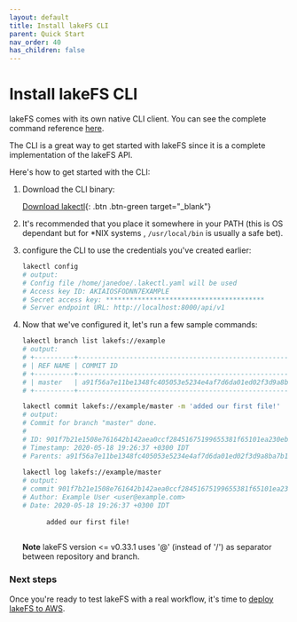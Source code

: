 ```yaml
---
layout: default
title: Install lakeFS CLI
parent: Quick Start
nav_order: 40
has_children: false
---
```


# Install lakeFS CLI

  lakeFS comes with its own native CLI client. You can see the complete command reference [here](../reference/commands.md).

  The CLI is a great way to get started with lakeFS since it is a complete implementation of the lakeFS API.

  Here's how to get started with the CLI:

  1. Download the CLI binary:

     [Download lakectl](../downloads.md){: .btn .btn-green target="_blank"}
  
  
  1. It's recommended that you place it somewhere in your PATH (this is OS dependant but for *NIX systems , `/usr/local/bin` is usually a safe bet).
  1. configure the CLI to use the credentials you've created earlier:

     ```bash
     lakectl config
     # output:
     # Config file /home/janedoe/.lakectl.yaml will be used
     # Access key ID: AKIAIOSFODNN7EXAMPLE
     # Secret access key: ****************************************
     # Server endpoint URL: http://localhost:8000/api/v1
     ```

  1. Now that we've configured it, let's run a few sample commands:

     ```bash
     lakectl branch list lakefs://example
     # output:
     # +----------+------------------------------------------------------------------+
     # | REF NAME | COMMIT ID                                                        |
     # +----------+------------------------------------------------------------------+
     # | master   | a91f56a7e11be1348fc405053e5234e4af7d6da01ed02f3d9a8ba7b1f71499c8 |
     # +----------+------------------------------------------------------------------+
     
     lakectl commit lakefs://example/master -m 'added our first file!'
     # output:
     # Commit for branch "master" done.
     # 
     # ID: 901f7b21e1508e761642b142aea0ccf28451675199655381f65101ea230ebb87
     # Timestamp: 2020-05-18 19:26:37 +0300 IDT
     # Parents: a91f56a7e11be1348fc405053e5234e4af7d6da01ed02f3d9a8ba7b1f71499c8
  
     lakectl log lakefs://example/master
     # output:  
     # commit 901f7b21e1508e761642b142aea0ccf28451675199655381f65101ea230ebb87
     # Author: Example User <user@example.com>
     # Date: 2020-05-18 19:26:37 +0300 IDT
       
           added our first file!
       
     ```

     **Note** lakeFS version <= v0.33.1 uses '@' (instead of '/') as separator between repository and branch.

### Next steps

Once you're ready to test lakeFS with a real workflow, it's time to [deploy lakeFS to AWS](../deploying-aws/index.md).
